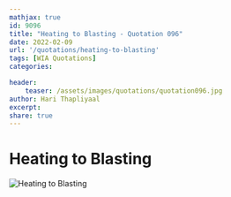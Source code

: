 ```yaml
---
mathjax: true
id: 9096
title: "Heating to Blasting - Quotation 096"
date: 2022-02-09
url: '/quotations/heating-to-blasting'
tags: [WIA Quotations] 
categories: 

header:
    teaser: /assets/images/quotations/quotation096.jpg
author: Hari Thapliyaal 
excerpt:
share: true 
---
```


# Heating to Blasting

![Heating to Blasting](/assets/images/quotations/quotation096.jpg)
